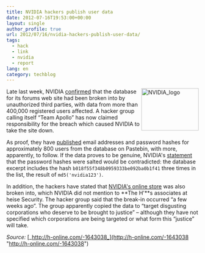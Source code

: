 ```yaml
---
title: NVIDIA hackers publish user data
date: 2012-07-16T19:53:00+00:00
layout: single
author_profile: true
url: 2012/07/16/nvidia-hackers-publish-user-data/
tags:
  - hack
  - link
  - nvidia
  - report
lang: en
category: techblog
---
```

<a href="http://lh5.ggpht.com/-CyGMIbSjOMM/UARqHkni8wI/AAAAAAAAGc0/F3VnZixdKEQ/s1600-h/NVIDIA_logo%25255B2%25255D.png" target="_blank"><img title="NVIDIA_logo" border="0" alt="NVIDIA_logo" align="right" src="http://lh3.ggpht.com/-YW0V0ltDnYE/UARqJ3OztgI/AAAAAAAAGc8/llEicmflKKg/NVIDIA_logo_thumb.png?imgmax=800" width="150" height="111" /></a>Late last week, NVIDIA [confirmed](http://www.h-online.com/news/item/NVIDIA-Forums-suspended-after-hack-1640918.html) that the database for its forums web site had been broken into by unauthorized third parties, with data from more than 400,000 registered users affected. A hacker group calling itself “Team Apollo” has now claimed responsibility for the breach which caused NVIDIA to take the site down. 

As proof, they have [published](http://pastebin.com/G21ytATD) email addresses and password hashes for approximately 800 users from the database on Pastebin, with more, apparently, to follow. If the data proves to be genuine, NVIDIA's [statement](http://www.nvidia.com/content/forums/index.html) that the password hashes were salted would be contradicted: the database excerpt includes the hash `b018f55f348b0959333be092ba0b1f41` three times in the list, the result of `md5('nvidia123')`. 

In addition, the hackers have stated that [NVIDIA's online store](http://www.nvidia.com/content/store/index.html) was also broken into, which NVIDIA did not mention to **The H'**s associates at heise Security. The hacker group said that the break-in occurred “a few weeks ago”. The group apparently copied the data to “target disgusting corporations who deserve to be brought to justice” – although they have not specified which corporations are being targeted or what form this “justice” will take. 

_Source:_ [_http://h-online.com/-1643038_](http://h-online.com/-1643038 "http://h-online.com/-1643038")
